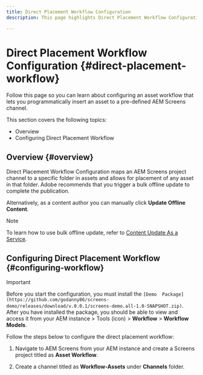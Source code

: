 ```yaml
---
title: Direct Placement Workflow Configuration 
description: This page highlights Direct Placement Workflow Configuration.

---
```


# Direct Placement Workflow Configuration {#direct-placement-workflow}

Follow this page so you can learn about configuring an asset workflow that lets you programmatically insert an asset to a pre-defined AEM Screens channel.

This section covers the following topics:

* Overview
* Configuring Direct Placement Workflow

## Overview {#overview}

Direct Placement Workflow Configuration maps an AEM Screens project channel to a specific folder in assets and allows for placement of any asset in that folder. Adobe recommends that you trigger a bulk offline update to complete the publication.

Alternatively, as a content author you can manually click **Update Offline Content**.

>[!NOTE]
>
>To learn how to use bulk offline update, refer to [Content Update As a Service](/help/user-guide/content-update-as-a-service.md).

## Configuring Direct Placement Workflow {#configuring-workflow}

>[!IMPORTANT]
>
>Before you start the configuration, you must install the `[Demo  Package](https://github.com/godanny86/screens-demo/releases/download/v.0.0.1/screens-demo.all-1.0-SNAPSHOT.zip)`. After you have installed the package, you should be able to view and access it from your AEM instance > Tools (icon) > **Workflow** > **Workflow Models**.

Follow the steps below to configure the direct placement workflow:

1. Navigate to AEM Screens from your AEM instance and create a Screens project titled as **Asset Workflow**.

1. Create a channel titled as **Workflow-Assets** under **Channels** folder.

